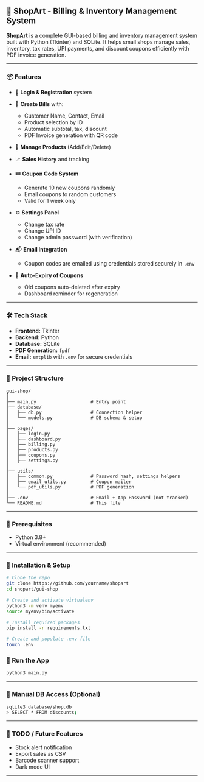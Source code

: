 ## 🧾 ShopArt - Billing & Inventory Management System

**ShopArt** is a complete GUI-based billing and inventory management system built with Python (Tkinter) and SQLite. It helps small shops manage sales, inventory, tax rates, UPI payments, and discount coupons efficiently with PDF invoice generation.

---

### 📦 Features

* 🔐 **Login & Registration** system
* 🧾 **Create Bills** with:

  * Customer Name, Contact, Email
  * Product selection by ID
  * Automatic subtotal, tax, discount
  * PDF Invoice generation with QR code
* 🛒 **Manage Products** (Add/Edit/Delete)
* 📈 **Sales History** and tracking
* 🎟 **Coupon Code System**

  * Generate 10 new coupons randomly
  * Email coupons to random customers
  * Valid for 1 week only
* ⚙️ **Settings Panel**

  * Change tax rate
  * Change UPI ID
  * Change admin password (with verification)
* 📬 **Email Integration**

  * Coupon codes are emailed using credentials stored securely in `.env`
* 🔄 **Auto-Expiry of Coupons**

  * Old coupons auto-deleted after expiry
  * Dashboard reminder for regeneration

---

### 🛠️ Tech Stack

* **Frontend:** Tkinter
* **Backend:** Python
* **Database:** SQLite
* **PDF Generation:** `fpdf`
* **Email:** `smtplib` with `.env` for secure credentials

---

### 📁 Project Structure

```
gui-shop/
│
├── main.py                    # Entry point
├── database/
│   ├── db.py                  # Connection helper
│   └── models.py              # DB schema & setup
│
├── pages/
│   ├── login.py
│   ├── dashboard.py
│   ├── billing.py
│   ├── products.py
│   ├── coupons.py
│   ├── settings.py
│
├── utils/
│   ├── common.py              # Password hash, settings helpers
│   ├── email_utils.py         # Coupon mailer
│   └── pdf_utils.py           # PDF generation
│
├── .env                       # Email + App Password (not tracked)
└── README.md                  # This file
```

---

### 📌 Prerequisites

* Python 3.8+
* Virtual environment (recommended)

---

### 🔧 Installation & Setup

```bash
# Clone the repo
git clone https://github.com/yourname/shopart
cd shopart/gui-shop

# Create and activate virtualenv
python3 -m venv myenv
source myenv/bin/activate

# Install required packages
pip install -r requirements.txt

# Create and populate .env file
touch .env
```


### 🚀 Run the App

```bash
python3 main.py
```

---

### 🧪 Manual DB Access (Optional)

```bash
sqlite3 database/shop.db
> SELECT * FROM discounts;
```

---

### 📮 TODO / Future Features

* Stock alert notification
* Export sales as CSV
* Barcode scanner support
* Dark mode UI

---
